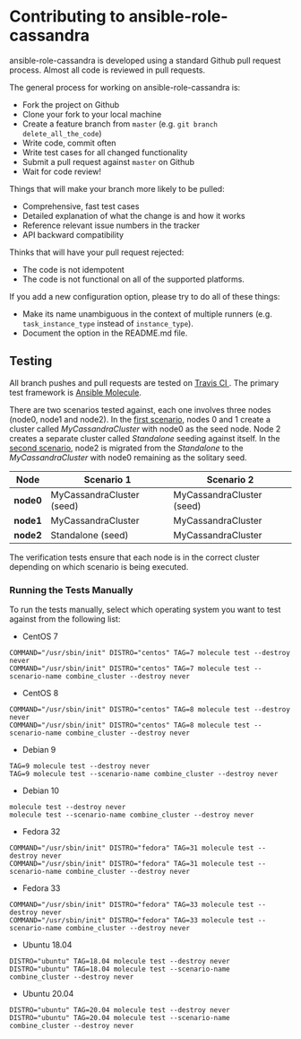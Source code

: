 # Contributing to ansible-role-cassandra

ansible-role-cassandra is developed using a standard Github pull request
process. Almost all code is reviewed in pull requests.

The general process for working on ansible-role-cassandra is:

- Fork the project on Github
- Clone your fork to your local machine
- Create a feature branch from `master` (e.g.
  `git branch delete_all_the_code`)
- Write code, commit often
- Write test cases for all changed functionality
- Submit a pull request against `master` on Github
- Wait for code review!

Things that will make your branch more likely to be pulled:

- Comprehensive, fast test cases
- Detailed explanation of what the change is and how it works
- Reference relevant issue numbers in the tracker
- API backward compatibility

Thinks that will have your pull request rejected:

- The code is not idempotent
- The code is not functional on all of the supported platforms.

If you add a new configuration option, please try to do all of these things:

- Make its name unambiguous in the context of multiple runners (e.g.
  `task_instance_type` instead of `instance_type`).
- Document the option in the README.md file.

## Testing

All branch pushes and pull requests are tested on
[Travis CI ](https://travis-ci.com/github/locp/ansible-role-cassandra).  The
primary test framework is
[Ansible Molecule](https://molecule.readthedocs.io/en/latest/).

There are two scenarios tested against, each one involves three nodes
(node0, node1 and node2).  In the
[first scenario](molecule/default),
nodes 0 and 1 create a cluster called *MyCassandraCluster* with node0 as the
seed node.  Node 2 creates a separate cluster called *Standalone* seeding
against itself.  In the
[second scenario](molecule/combine_cluster), node2 is migrated from the
*Standalone* to the *MyCassandraCluster* with node0 remaining as the solitary
seed.

|**Node** | **Scenario 1** | **Scenario 2** |
|----|-------------------|--------------------|
|**node0**|MyCassandraCluster (seed)| MyCassandraCluster (seed)|
|**node1**|MyCassandraCluster | MyCassandraCluster |
|**node2**|Standalone (seed)|MyCassandraCluster|

The verification tests ensure that each node is in the correct cluster
depending on which scenario is being executed.

### Running the Tests Manually

To run the tests manually, select which operating system you want to test
against from the following list:

- CentOS 7
```
COMMAND="/usr/sbin/init" DISTRO="centos" TAG=7 molecule test --destroy never
COMMAND="/usr/sbin/init" DISTRO="centos" TAG=7 molecule test --scenario-name combine_cluster --destroy never
```

- CentOS 8
```
COMMAND="/usr/sbin/init" DISTRO="centos" TAG=8 molecule test --destroy never
COMMAND="/usr/sbin/init" DISTRO="centos" TAG=8 molecule test --scenario-name combine_cluster --destroy never
```

- Debian 9
```
TAG=9 molecule test --destroy never
TAG=9 molecule test --scenario-name combine_cluster --destroy never
```

- Debian 10
```
molecule test --destroy never
molecule test --scenario-name combine_cluster --destroy never
```

- Fedora 32
```
COMMAND="/usr/sbin/init" DISTRO="fedora" TAG=31 molecule test --destroy never
COMMAND="/usr/sbin/init" DISTRO="fedora" TAG=31 molecule test --scenario-name combine_cluster --destroy never
```

- Fedora 33
```
COMMAND="/usr/sbin/init" DISTRO="fedora" TAG=33 molecule test --destroy never
COMMAND="/usr/sbin/init" DISTRO="fedora" TAG=33 molecule test --scenario-name combine_cluster --destroy never
```

- Ubuntu 18.04
```
DISTRO="ubuntu" TAG=18.04 molecule test --destroy never
DISTRO="ubuntu" TAG=18.04 molecule test --scenario-name combine_cluster --destroy never
```

- Ubuntu 20.04
```
DISTRO="ubuntu" TAG=20.04 molecule test --destroy never
DISTRO="ubuntu" TAG=20.04 molecule test --scenario-name combine_cluster --destroy never
```

